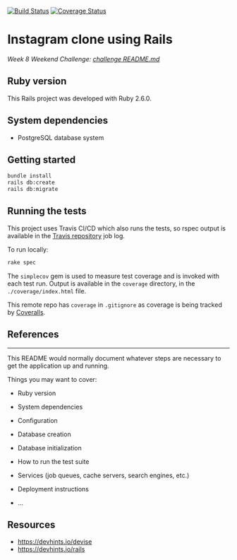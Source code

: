 [![Build Status](https://travis-ci.org/dafuloth/instagram-challenge.svg?branch=master)](https://travis-ci.org/dafuloth/instagram-challenge) 
[![Coverage Status](https://coveralls.io/repos/github/dafuloth/instagram-challenge/badge.svg?branch=master)](https://coveralls.io/github/dafuloth/instagram-challenge?branch=master)

# Instagram clone using Rails

_Week 8 Weekend Challenge: [challenge README.md](./challenge_README.md)_

## Ruby version

This Rails project was developed with Ruby 2.6.0.

## System dependencies

* PostgreSQL database system

## Getting started

```bash
bundle install
rails db:create
rails db:migrate

```

## Running the tests

This project uses Travis CI/CD which also runs the tests, so rspec output is available in the [Travis repository](https://travis-ci.org/dafuloth/instagram-challenge) job log.

To run locally:

```bash
rake spec

```

The `simplecov` gem is used to measure test coverage and is invoked with each test run. Output is available in the `coverage` directory, in the `./coverage/index.html` file.

This remote repo has `coverage` in `.gitignore` as coverage is being tracked by [Coveralls](https://coveralls.io/github/dafuloth/instagram-challenge).

## References


---

This README would normally document whatever steps are necessary to get the
application up and running.

Things you may want to cover:

* Ruby version

* System dependencies

* Configuration

* Database creation

* Database initialization

* How to run the test suite

* Services (job queues, cache servers, search engines, etc.)

* Deployment instructions

* ...

## Resources

* https://devhints.io/devise
* https://devhints.io/rails
